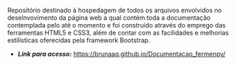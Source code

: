 Repositório destinado à hospedagem de todos os arquivos envolvidos no deselnvovimento da página web a qual contém toda a documentação contemplada pelo até o momento e foi construído através do emprego das ferramentas HTML5 e CSS3, além de contar com as facilidades e melhorias estilísticas oferecidas pela framework Bootstrap.
- ___Link para acesso:___ https://brunaaq.github.io/Documentacao_fermenpy/
